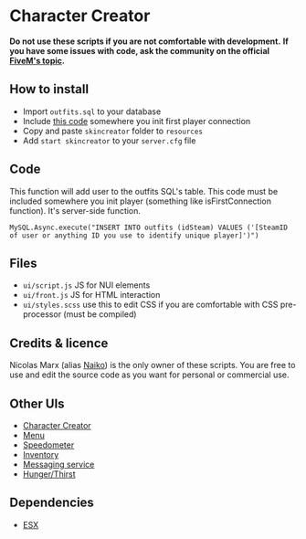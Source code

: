 # Character Creator

**Do not use these scripts if you are not comfortable with development.**
**If you have some issues with code, ask the community on the official [FiveM's topic](https://forum.fivem.net/t/preview-enhanced-hud/634217).**

## How to install

* Import ```outfits.sql``` to your database
* Include [this code](#code) somewhere you init first player connection
* Copy and paste ```skincreator``` folder to ```resources```
* Add ```start skincreator``` to your ```server.cfg``` file

## Code

This function will add user to the outfits SQL's table. This code must be included somewhere you init player (something like isFirstConnection function). It's server-side function.
```
MySQL.Async.execute("INSERT INTO outfits (idSteam) VALUES ('[SteamID of user or anything ID you use to identify unique player]')")
```

## Files

* ```ui/script.js``` JS for NUI elements
* ```ui/front.js``` JS for HTML interaction
* ```ui/styles.scss``` use this to edit CSS if you are comfortable with CSS pre-processor (must be compiled)

## Credits & licence

Nicolas Marx (alias [Naiko](https://twitter.com/naikzer_)) is the only owner of these scripts. You are free to use and edit the source code as you want for personal or commercial use. 

## Other UIs

* [Character Creator](../skincreator)
* [Menu](../menu)
* [Speedometer](../speedometer) 
* [Inventory]() 
* [Messaging service]() 
* [Hunger/Thirst](../hungerthirst) 

## Dependencies

* [ESX](https://github.com/FXServer-ESX/fxserver-es_extended)
